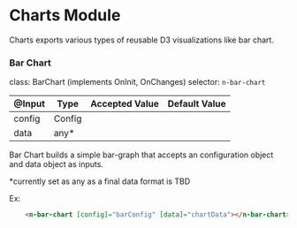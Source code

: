 # Charts Module

Charts exports various types of reusable D3 visualizations like bar chart.

### Bar Chart
class: BarChart (implements OnInit, OnChanges)
selector: `n-bar-chart`

| @Input       | Type                       | Accepted Value                 | Default Value |
| ---------    | -------------------------- | ------------------------------ | ------------- |
| config       | Config                   	|                                |           	 |
| data         | any*                       |                                |           	 |


Bar Chart builds a simple bar-graph that accepts an configuration object and data object as inputs.

*currently set as any as a final data format is TBD

Ex:
```html
    <n-bar-chart [config]="barConfig" [data]="chartData"></n-bar-chart>
```
